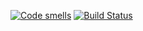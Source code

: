 [![Code smells](https://sonarcloud.io/api/project_badges/measure?project=joostlek_tosad&metric=code_smells)](https://sonarcloud.io/dashboard?id=joostlek_tosad)
[![Build Status](https://travis-ci.com/joostlek/tosad.svg?branch=master)](https://travis-ci.com/joostlek/tosad)